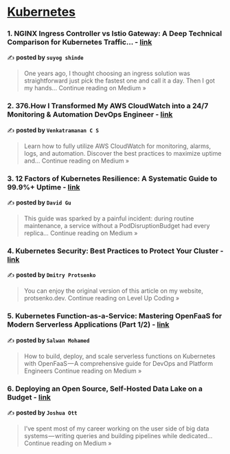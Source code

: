 
<h1><a href=https://medium.com/tag/kubernetes/recommended target="_blank" rel="noopener noreferrer">Kubernetes</a></h1>
<h3>1. NGINX Ingress Controller vs Istio Gateway: A Deep Technical Comparison for Kubernetes Traffic… - <a href="https://suyog942.medium.com/nginx-ingress-controller-vs-istio-gateway-a-deep-technical-comparison-for-kubernetes-traffic-b885d8705358?source=rss------kubernetes-5" target="_blank" rel="noopener noreferrer">link</a></h3>

✍️ **posted by `suyog shinde`**

<blockquote>One years ago, I thought choosing an ingress solution was straightforward just pick the fastest one and call it a day. Then I got my hands…
Continue reading on Medium »</blockquote>

<h3>2. 376.How I Transformed My AWS CloudWatch into a 24/7 Monitoring & Automation DevOps Engineer - <a href="https://medium.com/@venkatvk46/376-how-i-transformed-my-aws-cloudwatch-into-a-24-7-monitoring-automation-devops-engineer-cf5ef9e97f3d?source=rss------kubernetes-5" target="_blank" rel="noopener noreferrer">link</a></h3>

✍️ **posted by `Venkatramanan C S`**

<blockquote>Learn how to fully utilize AWS CloudWatch for monitoring, alarms, logs, and automation. Discover the best practices to maximize uptime and…
Continue reading on Medium »</blockquote>

<h3>3. 12 Factors of Kubernetes Resilience: A Systematic Guide to 99.9%+ Uptime - <a href="https://dgu2000.medium.com/12-factors-of-kubernetes-resilience-a-systematic-guide-to-99-9-uptime-ffe44a6bfb84?source=rss------kubernetes-5" target="_blank" rel="noopener noreferrer">link</a></h3>

✍️ **posted by `David Gu`**

<blockquote>This guide was sparked by a painful incident: during routine maintenance, a service without a PodDisruptionBudget had every replica…
Continue reading on Medium »</blockquote>

<h3>4. Kubernetes Security: Best Practices to Protect Your Cluster - <a href="https://levelup.gitconnected.com/kubernetes-security-best-practices-to-protect-your-cluster-7c1a2efca0fe?source=rss------kubernetes-5" target="_blank" rel="noopener noreferrer">link</a></h3>

✍️ **posted by `Dmitry Protsenko`**

<blockquote>You can enjoy the original version of this article on my website, protsenko.dev.
Continue reading on Level Up Coding »</blockquote>

<h3>5. Kubernetes Function-as-a-Service: Mastering OpenFaaS for Modern Serverless Applications (Part 1/2) - <a href="https://medium.com/@salwan.mohamed/kubernetes-function-as-a-service-mastering-openfaas-for-modern-serverless-applications-part-1-2-8b38e3f00cfa?source=rss------kubernetes-5" target="_blank" rel="noopener noreferrer">link</a></h3>

✍️ **posted by `Salwan Mohamed`**

<blockquote>How to build, deploy, and scale serverless functions on Kubernetes with OpenFaaS — A comprehensive guide for DevOps and Platform Engineers
Continue reading on Medium »</blockquote>

<h3>6. Deploying an Open Source, Self-Hosted Data Lake on a Budget - <a href="https://medium.com/@jott2424/deploying-an-open-source-self-hosted-data-lake-on-a-budget-4aab2c89bc6b?source=rss------kubernetes-5" target="_blank" rel="noopener noreferrer">link</a></h3>

✍️ **posted by `Joshua Ott`**

<blockquote>I’ve spent most of my career working on the user side of big data systems — writing queries and building pipelines while dedicated…
Continue reading on Medium »</blockquote>

